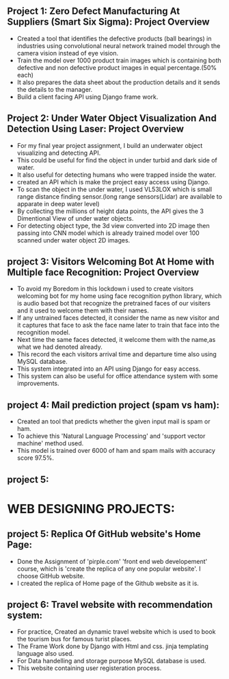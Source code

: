 
## Project 1: Zero Defect Manufacturing At Suppliers (Smart Six Sigma): Project Overview
- Created a tool that identifies the defective products (ball bearings) in industries using convolutional neural network trained model through the camera vision instead of eye vision. 
- Train the model over 1000 product train images which is containing both defective and non defective product images in equal percentage.(50% each)
- It also prepares the data sheet about the production details and it sends the details to the manager.
- Build a client facing API using Django frame work.

## Project 2: Under Water Object Visualization And Detection Using Laser: Project Overview
- For my final year project assignment, I build an underwater object visualizing and detecting API. 
- This could be useful for find the object in under turbid and dark side of water. 
- It also useful for detecting humans who were trapped inside the water.
- created an API which is make the project easy access using Django.
- To scan the object in the under water, I used VL53LOX which is small range distance finding sensor.(long range sensors(Lidar) are available to apparate in deep water level)
- By collecting the millions of height data points, the API gives the 3 Dimentional View of under water objects.
- For detecting object type, the 3d view converted into 2D image then passing into CNN model which is already trained model over 100 scanned under water object 2D images.

## project 3: Visitors Welcoming Bot At Home with Multiple face Recognition: Project Overview
- To avoid my Boredom in this lockdown i used to create visitors welcoming bot for my home using face recognition python library, which is audio based bot that recognize the pretrained faces of our visiters and it used to welcome them with their names.
- If any untrained faces detected, it consider the name as new visitor and it captures that face to ask the face name later to train that face into the recognition model.
- Next time the same faces detected, it welcome them with the name,as what we had denoted already.
- This record the each visitors arrival time and departure time also using MySQL database.
- This system integrated into an API using Django for easy access.
- This system can also be useful for office attendance system with some improvements.

## project 4: Mail prediction project (spam vs ham):
- Created an tool that predicts whether the given input mail is spam or ham.
- To achieve this 'Natural Language Processing' and 'support vector machine' method used.
- This model is trained over 6000 of ham and spam mails with accuracy score 97.5%.

## project 5: 


# WEB DESIGNING PROJECTS: 
## project 5: Replica Of GitHub website's Home Page:
- Done the Assignment of 'pirple.com' 'front end web developement' course, which is 'create the replica of any one popular website'. I choose GitHub website.
- I created the replica of Home page of the Github website as it is.

## project 6: Travel website with recommendation system:
- For practice, Created an dynamic travel website which is used to book the tourism bus for famous turist places.
- The Frame Work done by Django with Html and css. jinja templating language also used.
- For Data handelling and storage purpose MySQL database is used.
- This website containing user registeration process.


